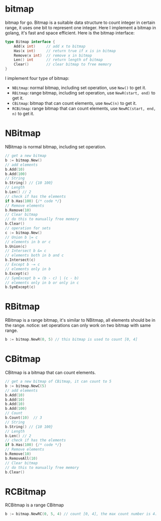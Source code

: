 # bitmap
bitmap for go. Bitmap is a suitable data structure to count integer in certain range, it uses one bit to represent one integer.
Here I implement a bitmap in golang, it's fast and space efficient.
Here is the bitmap interface:
```go
type Bitmap interface {
	Add(x int)     // add x to bitmap
	Has(x int)     // return true if x is in bitmap
	Remove(x int)  // remove x in bitmap 
	Len() int      // return length of bitmap
	Clear()        // clear bitmap to free memory
}
```
I implement four type of bitmap:
* `NBitmap`: normal bitmap, including set operation, use `New()` to get it.
* `RBitmap`: range bitmap, including set operation, use `NewR(start, end)` to get it.
* `CBitmap`: bitmap that can count elements, use `NewC(n)` to get it.
* `RCBitmap`: range bitmap that can count elements, use `NewRC(start, end, n)` to get it.
# NBitmap
NBitmap is normal bitmap, including set operation.
```go
// get a new bitmap
b := bitmap.New()
// add elements
b.Add(10)
b.Add(100)
// String
b.String() // {10 100}
// Length
b.Len() // 2
// check if has the elements
if b.Has(100) {/* code */}
// Remove elements
b.Remove(10)
// Clear bitmap
// do this to manually free memory
b.Clear()
// operation for sets
c := bitmap.New()
// Union b |= c
// elements in b or c
b.Union(c)
// Intersect b &= c
// elements both in b and c
b.Intersect(c)
// Except b -= c
// elements only in b
b.Except(c)
// SymExcept b = (b - c) | (c - b)
// elements only in b or only in c
b.SymExcept(c)
```
# RBitmap
RBitmap is a range bitmap, it's similar to NBitmap, all elements should be in the range.
notice: set operations can only work on two bitmap with same range.
```go
b := bitmap.NewR(0, 5) // this bitmap is used to count [0, 4]
```
# CBitmap
CBitmap is a bitmap that can count elements.
```go
// get a new bitmap of CBitmap, it can count to 5
b := bitmap.NewC(5)
// add elements
b.Add(10)
b.Add(10)
b.Add(10)
b.Add(100)
// Count
b.Count(10)  // 3
// String
b.String() // {10 100}
// Length
b.Len() // 2
// check if has the elements
if b.Has(100) {/* code */}
// Remove elements
b.Remove(10)
b.RemoveAll(10)
// Clear bitmap
// do this to manually free memory
b.Clear()
```
# RCBitmap
RCBitmap is a range CBitmap
```go
b := bitmap.NewRC(0, 5, 4) // count [0, 4], the max count number is 4.
```